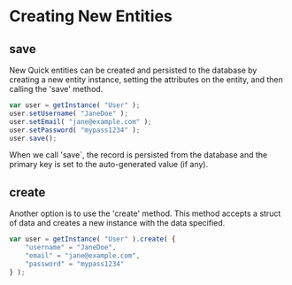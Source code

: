 # Creating New Entities

## save

New Quick entities can be created and persisted to the database by creating a new entity instance, setting the attributes on the entity, and then calling the 'save' method.

```javascript
var user = getInstance( "User" );
user.setUsername( "JaneDoe" );
user.setEmail( "jane@example.com" );
user.setPassword( "mypass1234" );
user.save();
```

When we call 'save`, the record is persisted from the database and the primary key is set to the auto-generated value \(if any\).

## create

Another option is to use the 'create' method. This method accepts a struct of data and creates a new instance with the data specified.

```javascript
var user = getInstance( "User" ).create( {
    "username" = "JaneDoe",
    "email" = "jane@example.com",
    "password" = "mypass1234"
} );
```

